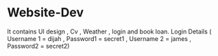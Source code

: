 # Website-Dev
It contains UI design , Cv , Weather , login and book loan.
Login Details ( Username 1 = dijah , Password1 = secret1 , Username 2 = james , Password2 = secret2)
